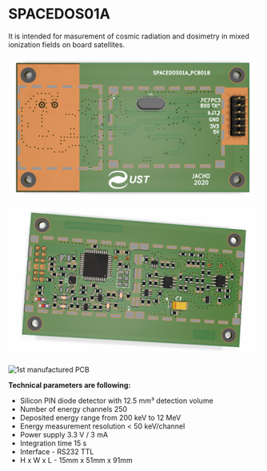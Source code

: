 # SPACEDOS01A
It is intended for masurement of cosmic radiation and dosimetry in mixed ionization fields on board satellites. 

![Top view on SPACEDOS01A_PCB01B](/doc/img/SPACEDOS01A_PCB01B_top_big.png)
![Bot view on SPACEDOS01A_PCB01B](/doc/img/SPACEDOS01A_PCB01B_bot_big.png)

![1st manufactured PCB](1stPCB.jpg "PCB")

**Technical parameters are following:**
* Silicon PIN diode detector with 12.5 mm³ detection volume
* Number of energy channels 250
* Deposited energy range from 200 keV to 12 MeV
* Energy measurement resolution < 50 keV/channel
* Power supply 3.3 V / 3 mA 
* Integration time 15 s
* Interface - RS232 TTL
* H x W  x  L - 15mm x 51mm x 91mm

